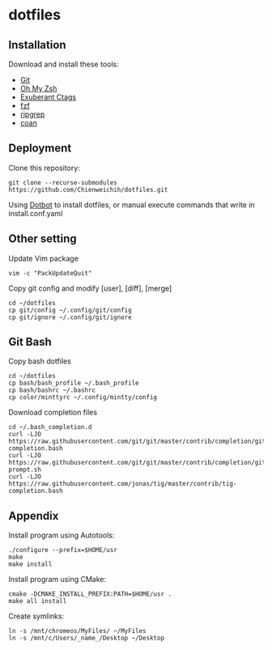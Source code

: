 # dotfiles

## Installation

Download and install these tools:

* [Git][git]
* [Oh My Zsh][oh-my-zsh]
* [Exuberant Ctags][ctags]
* [fzf][fzf]
* [ripgrep][rg]
* [coan][coan]

## Deployment

Clone this repository:

    git clone --recurse-submodules https://github.com/Chienweichih/dotfiles.git

Using [Dotbot][dotbot] to install dotfiles, or manual execute commands that write in install.conf.yaml

## Other setting

Update Vim package

    vim -c "PackUpdateQuit"

Copy git config and modify [user], [diff], [merge]

    cd ~/dotfiles
    cp git/config ~/.config/git/config
    cp git/ignore ~/.config/git/ignore

## Git Bash

Copy bash dotfiles

    cd ~/dotfiles
    cp bash/bash_profile ~/.bash_profile
    cp bash/bashrc ~/.bashrc
    cp color/minttyrc ~/.config/mintty/config

Download completion files

    cd ~/.bash_completion.d
    curl -LJO https://raw.githubusercontent.com/git/git/master/contrib/completion/git-completion.bash
    curl -LJO https://raw.githubusercontent.com/git/git/master/contrib/completion/git-prompt.sh
    curl -LJO https://raw.githubusercontent.com/jonas/tig/master/contrib/tig-completion.bash

## Appendix

Install program using Autotools:

    ./configure --prefix=$HOME/usr
    make
    make install

Install program using CMake:

    cmake -DCMAKE_INSTALL_PREFIX:PATH=$HOME/usr .
    make all install

Create symlinks:

    ln -s /mnt/chromeos/MyFiles/ ~/MyFiles
    ln -s /mnt/c/Users/_name_/Desktop ~/Desktop



[git]: <https://git-scm.com/download/>
[oh-my-zsh]: <https://ohmyz.sh/>
[ctags]: <https://sourceforge.net/projects/ctags/files/>
[fzf]: <https://github.com/junegunn/fzf/releases>
[rg]: <https://github.com/BurntSushi/ripgrep/releases>
[coan]: <https://coan2.sourceforge.net/index.php?page=install>
[dotbot]: <https://github.com/anishathalye/dotbot>
